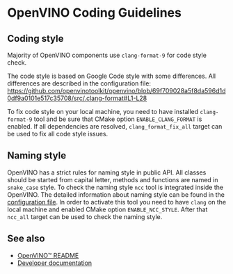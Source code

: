 # OpenVINO Coding Guidelines

## Coding style

Majority of OpenVINO components use `clang-format-9` for code style check.

The code style is based on Google Code style with some differences. All differences are described in the configuration file:
https://github.com/openvinotoolkit/openvino/blob/69f709028a5f8da596d1d0df9a0101e517c35708/src/.clang-format#L1-L28

To fix code style on your local machine, you need to have installed `clang-format-9` tool and be sure that CMake option `ENABLE_CLANG_FORMAT` is enabled.
If all dependencies are resolved, `clang_format_fix_all` target can be used to fix all code style issues.

## Naming style

OpenVINO has a strict rules for naming style in public API. All classes should be started from capital letter, methods and functions are named in `snake_case` style.
To check the naming style `ncc` tool is integrated inside the OpenVINO. The detailed information about naming style can be found in the [configuration file](../../cmake/developer_package/ncc_naming_style/openvino.style).
In order to activate this tool you need to have `clang` on the local machine and enabled CMake option `ENABLE_NCC_STYLE`.
After that `ncc_all` target can be used to check the naming style.

## See also
 * [OpenVINO™ README](../../README.md)
 * [Developer documentation](../../docs/dev/index.md)
